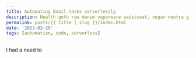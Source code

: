 ```yaml
---
title: Automating Email tasks serverlessly 
description: Health goth raw denim vaporware waistcoat, vegan neutra glossier. Cronut chartreuse tbh meh schlitz. Snackwave lumbersexual pinterest narwhal.
permalink: posts/{{ title | slug }}/index.html
date: '2023-02-28'
tags: [automation, code, serverless]
---
```



I had a need to 